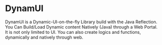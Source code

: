# DynamUI
DynamUI is a Dynamic-UI-on-the-fly Library build with the Java Reflection. You Can Build/Load Dynamic content Natively (Java) through a Web Portal.
It is not only limited to UI. You can also create logics and functions, dynamically and natively through web.
